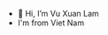 - 👋 Hi, I’m Vu Xuan Lam
- I'm from Viet Nam

<!---
iplam24/iplam24 is a ✨ special ✨ repository because its `README.md` (this file) appears on your GitHub profile.
You can click the Preview link to take a look at your changes.
--->
